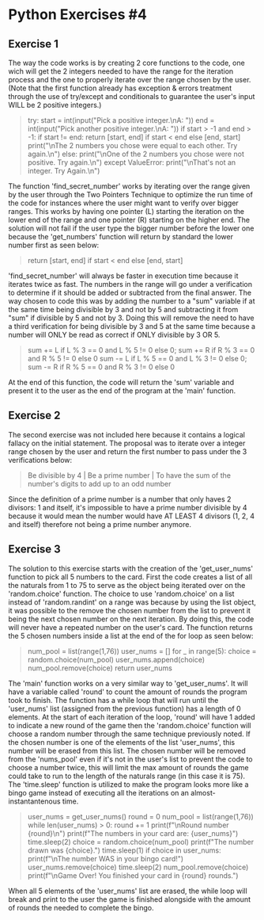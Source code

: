 # Python Exercises #4

## Exercise 1

The way the code works is by creating 2 core functions to the code, one wich will get the 2 integers needed to have the range for the iteration process and the one to properly iterate over the range chosen by the user. (Note that the first function already has exception & errors treatment through the use of try/except and conditionals to guarantee the user's input WILL be 2 positive integers.)

>try:
>    start = int(input("Pick a positive integer.\nA: "))
>    end = int(input("Pick another positive integer.\nA: "))
>    if start > -1 and end > -1:
>        if start != end:
>            return [start, end] if start < end else [end, start]
>        print("\nThe 2 numbers you chose were equal to each other. Try again.\n")
>    else:
>        print("\nOne of the 2 numbers you chose were not positive. Try again.\n")
>except ValueError:
>    print("\nThat's not an integer. Try Again.\n")

The function 'find_secret_number' works by iterating over the range given by the user through the Two Pointers Technique to optimize the run time of the code for instances where the user might want to verify over bigger ranges. This works by having one pointer (L) starting the iteration on the lower end of the range and one pointer (R) starting on the higher end. The solution will not fail if the user type the bigger number before the lower one because the 'get_numbers' function will return by standard the lower number first as seen below:

> return [start, end] if start < end else [end, start]

'find_secret_number' will always be faster in execution time because it iterates twice as fast. The numbers in the range will go under a verification to determine if it should be added or subtracted from the final answer. The way chosen to code this was by adding the number to a "sum" variable if at the same time being divisible by 3 and not by 5 and subtracting it from "sum" if divisible by 5 and not by 3. Doing this will remove the need to have a third verification for being divisible by 3 and 5 at the same time because a number will ONLY be read as correct if ONLY divisible by 3 OR 5.

>sum += L if L % 3 == 0 and L % 5 != 0 else 0; sum += R if R % 3 == 0 and R % 5 != 0 else 0
>sum -= L if L % 5 == 0 and L % 3 != 0 else 0; sum -= R if R % 5 == 0 and R % 3 != 0 else 0

At the end of this function, the code will return the 'sum' variable and present it to the user as the end of the program at the 'main' function.

## Exercise 2

The second exercise was not included here because it contains a logical fallacy on the initial statement. The proposal was to iterate over a integer range chosen by the user and return the first number to pass under the 3 verifications below:

> Be divisible by 4 | Be a prime number | To have the sum of the number's digits to add up to an odd number

Since the definition of a prime number is a number that only haves 2 divisors: 1 and itself, it's impossible to have a prime number divisible by 4 because it would mean the number would have AT LEAST 4 divisors (1, 2, 4 and itself) therefore not being a prime number anymore.

## Exercise 3

The solution to this exercise starts with the creation of the 'get_user_nums' function to pick all 5 numbers to the card. First the code creates a list of all the naturals from 1 to 75 to serve as the object being iterated over on the 'random.choice' function. The choice to use 'random.choice' on a list instead of 'random.randint' on a range was because by using the list object, it was possible to the remove the chosen number from the list to prevent it being the next chosen number on the next iteration. By doing this, the code will never have a repeated number on the user's card. The function returns the 5 chosen numbers inside a list at the end of the for loop as seen below:

>num_pool = list(range(1,76))
>    user_nums = []
>    for _ in range(5):
>        choice = random.choice(num_pool)
>        user_nums.append(choice)
>        num_pool.remove(choice)
>    return user_nums

The 'main' function works on a very similar way to 'get_user_nums'. It will have a variable called 'round' to count the amount of rounds the program took to finish. The function has a while loop that will run until the 'user_nums' list (assigned from the previous function) has a length of 0 elements. At the start of each iteration of the loop, 'round' will have 1 added to indicate a new round of the game then the 'random.choice' function will choose a random number through the same technique previously noted. If the chosen number is one of the elements of the list 'user_nums', this number will be erased from this list. The chosen number will be removed from the 'nums_pool' even if it's not in the user's list to prevent the code to choose a number twice, this will limit the max amount of rounds the game could take to run to the length of the naturals range (in this case it is 75). The 'time.sleep' function is utilized to make the program looks more like a bingo game instead of executing all the iterations on an almost-instantantenous time. 

>user_nums = get_user_nums()
>    round = 0
>    num_pool = list(range(1,76))
>    while len(user_nums) > 0:
>        round += 1
>        print(f"\nRound number {round}\n")
>        print(f"The numbers in your card are: {user_nums}")
>        time.sleep(2)
>        choice = random.choice(num_pool)
>        print(f"The number drawn was {choice}.")
>        time.sleep(1)
>        if choice in user_nums:
>            print(f"\nThe number WAS in your bingo card!")
>            user_nums.remove(choice)
>            time.sleep(2)
>        num_pool.remove(choice)
>    print(f"\nGame Over! You finished your card in {round} rounds.")

When all 5 elements of the 'user_nums' list are erased, the while loop will break and print to the user the game is finished alongside with the amount of rounds the needed to complete the bingo.